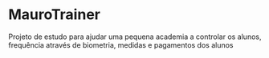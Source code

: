 # MauroTrainer
Projeto de estudo para ajudar uma pequena academia a controlar os alunos, frequência através de biometria, medidas e pagamentos dos alunos
